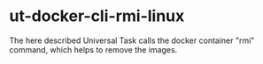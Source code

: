 # ut-docker-cli-rmi-linux
The here described Universal Task calls the docker container "rmi" command, which helps to remove the images.
